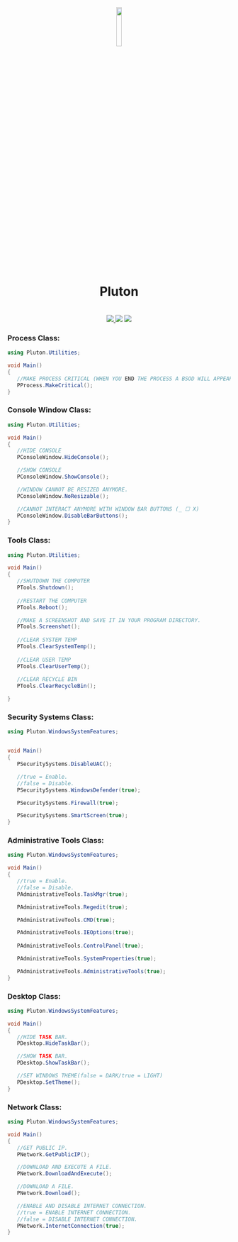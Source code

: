 <div align="center">
<img width=15% src="/Art/Pluton.png">
<br />
<h1>Pluton</h1>
<br/>
<a href="https://github.com/Relickw-dev/Pluton/releases">
   <img src="https://img.shields.io/github/downloads/Relickw-dev/Pluton/total.svg">
</a>
<a>
	<img src="https://img.shields.io/github/forks/Relickw-dev/Pluton" />
	<img src="https://img.shields.io/github/stars/Relickw-dev/Pluton" />
</a>      
</div>

### Process Class:

```c#
using Pluton.Utilities;

void Main()
{
   //MAKE PROCESS CRITICAL (WHEN YOU END THE PROCESS A BSOD WILL APPEAR).
   PProcess.MakeCritical();
}
```

### Console Window Class:

```c#
using Pluton.Utilities;

void Main()
{
   //HIDE CONSOLE
   PConsoleWindow.HideConsole();

   //SHOW CONSOLE
   PConsoleWindow.ShowConsole();

   //WINDOW CANNOT BE RESIZED ANYMORE.
   PConsoleWindow.NoResizable();

   //CANNOT INTERACT ANYMORE WITH WINDOW BAR BUTTONS (_ ☐ X)
   PConsoleWindow.DisableBarButtons();
}
```

### Tools Class:

```c#
using Pluton.Utilities;

void Main()
{
   //SHUTDOWN THE COMPUTER
   PTools.Shutdown();
   
   //RESTART THE COMPUTER
   PTools.Reboot();

   //MAKE A SCREENSHOT AND SAVE IT IN YOUR PROGRAM DIRECTORY.
   PTools.Screenshot();
   
   //CLEAR SYSTEM TEMP
   PTools.ClearSystemTemp();
   
   //CLEAR USER TEMP
   PTools.ClearUserTemp();
   
   //CLEAR RECYCLE BIN
   PTools.ClearRecycleBin();

}
```

### Security Systems Class:

```c#
using Pluton.WindowsSystemFeatures;


void Main()
{
   PSecuritySystems.DisableUAC();

   //true = Enable.
   //false = Disable.
   PSecuritySystems.WindowsDefender(true);

   PSecuritySystems.Firewall(true);

   PSecuritySystems.SmartScreen(true);
}
```

### Administrative Tools Class:

```c#
using Pluton.WindowsSystemFeatures;

void Main()
{
   //true = Enable.
   //false = Disable.
   PAdministrativeTools.TaskMgr(true);

   PAdministrativeTools.Regedit(true);

   PAdministrativeTools.CMD(true);

   PAdministrativeTools.IEOptions(true);
   
   PAdministrativeTools.ControlPanel(true);

   PAdministrativeTools.SystemProperties(true);

   PAdministrativeTools.AdministrativeTools(true);
}
```

### Desktop Class:

```c#
using Pluton.WindowsSystemFeatures;

void Main()
{
   //HIDE TASK BAR.
   PDesktop.HideTaskBar();

   //SHOW TASK BAR.
   PDesktop.ShowTaskBar();

   //SET WINDOWS THEME(false = DARK/true = LIGHT)
   PDesktop.SetTheme();
}
```

### Network Class:

```c#
using Pluton.WindowsSystemFeatures;

void Main()
{
   //GET PUBLIC IP.
   PNetwork.GetPublicIP();

   //DOWNLOAD AND EXECUTE A FILE.
   PNetwork.DownloadAndExecute();

   //DOWNLOAD A FILE.
   PNetwork.Download();

   //ENABLE AND DISABLE INTERNET CONNECTION.
   //true = ENABLE INTERNET CONNECTION.
   //false = DISABLE INTERNET CONNECTION.
   PNetwork.InternetConnection(true);
}
```

